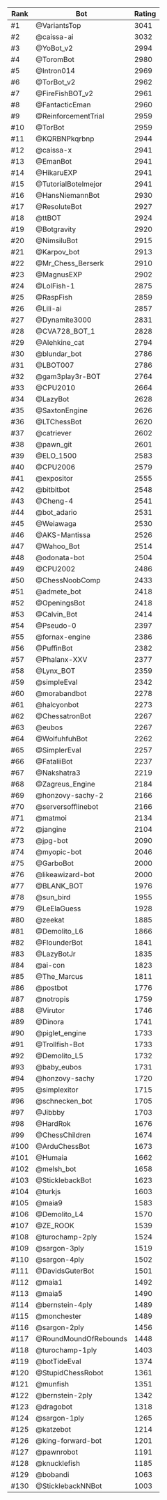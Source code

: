 Rank|Bot|Rating
---|---|---
#1|@VariantsTop|3041
#2|@caissa-ai|3032
#3|@YoBot_v2|2994
#4|@ToromBot|2980
#5|@Intron014|2969
#6|@TorBot_v2|2962
#7|@FireFishBOT_v2|2961
#8|@FantacticEman|2960
#9|@ReinforcementTrial|2959
#10|@TorBot|2959
#11|@KQRBNPkqrbnp|2944
#12|@caissa-x|2941
#13|@EmanBot|2941
#14|@HikaruEXP|2941
#15|@TutorialBotelmejor|2941
#16|@HansNiemannBot|2930
#17|@ResoluteBot|2927
#18|@ttBOT|2924
#19|@Botgravity|2920
#20|@NimsiluBot|2915
#21|@Karpov_bot|2913
#22|@Mr_Chess_Berserk|2910
#23|@MagnusEXP|2902
#24|@LolFish-1|2875
#25|@RaspFish|2859
#26|@Lili-ai|2857
#27|@Dynamite3000|2831
#28|@CVA728_BOT_1|2828
#29|@Alehkine_cat|2794
#30|@blundar_bot|2786
#31|@LBOT007|2786
#32|@gam3play3r-BOT|2764
#33|@CPU2010|2664
#34|@LazyBot|2628
#35|@SaxtonEngine|2626
#36|@LTChessBot|2620
#37|@catriever|2602
#38|@pawn_git|2601
#39|@ELO_1500|2583
#40|@CPU2006|2579
#41|@expositor|2555
#42|@bitbitbot|2548
#43|@Cheng-4|2541
#44|@bot_adario|2531
#45|@Weiawaga|2530
#46|@AKS-Mantissa|2526
#47|@Wahoo_Bot|2514
#48|@odonata-bot|2504
#49|@CPU2002|2486
#50|@ChessNoobComp|2433
#51|@admete_bot|2418
#52|@OpeningsBot|2418
#53|@Calvin_Bot|2414
#54|@Pseudo-0|2397
#55|@fornax-engine|2386
#56|@PuffinBot|2382
#57|@Phalanx-XXV|2377
#58|@Lynx_BOT|2359
#59|@simpleEval|2342
#60|@morabandbot|2278
#61|@halcyonbot|2273
#62|@ChessatronBot|2267
#63|@eubos|2267
#64|@WolfuhfuhBot|2262
#65|@SimplerEval|2257
#66|@FataliiBot|2237
#67|@Nakshatra3|2219
#68|@Zagreus_Engine|2184
#69|@honzovy-sachy-2|2166
#70|@serversofflinebot|2166
#71|@matmoi|2134
#72|@jangine|2104
#73|@jpg-bot|2090
#74|@myopic-bot|2046
#75|@GarboBot|2000
#76|@likeawizard-bot|2000
#77|@BLANK_BOT|1976
#78|@sun_bird|1955
#79|@LeElaGuess|1928
#80|@zeekat|1885
#81|@Demolito_L6|1866
#82|@FlounderBot|1841
#83|@LazyBotJr|1835
#84|@ai-con|1823
#85|@The_Marcus|1811
#86|@postbot|1776
#87|@notropis|1759
#88|@Virutor|1746
#89|@Dinora|1741
#90|@piglet_engine|1733
#91|@Trollfish-Bot|1733
#92|@Demolito_L5|1732
#93|@baby_eubos|1731
#94|@honzovy-sachy|1720
#95|@simplexitor|1715
#96|@schnecken_bot|1705
#97|@Jibbby|1703
#98|@HardRok|1676
#99|@ChessChildren|1674
#100|@ArduChessBot|1673
#101|@Humaia|1662
#102|@melsh_bot|1658
#103|@SticklebackBot|1623
#104|@turkjs|1603
#105|@maia9|1583
#106|@Demolito_L4|1570
#107|@ZE_ROOK|1539
#108|@turochamp-2ply|1524
#109|@sargon-3ply|1519
#110|@sargon-4ply|1502
#111|@DavidsGuterBot|1501
#112|@maia1|1492
#113|@maia5|1490
#114|@bernstein-4ply|1489
#115|@monchester|1489
#116|@sargon-2ply|1456
#117|@RoundMoundOfRebounds|1448
#118|@turochamp-1ply|1403
#119|@botTideEval|1374
#120|@StupidChessRobot|1361
#121|@munfish|1351
#122|@bernstein-2ply|1342
#123|@dragobot|1318
#124|@sargon-1ply|1265
#125|@katzebot|1214
#126|@king-forward-bot|1201
#127|@pawnrobot|1191
#128|@knucklefish|1185
#129|@bobandi|1063
#130|@SticklebackNNBot|1003
